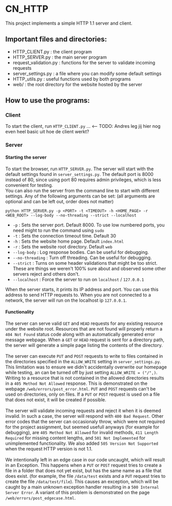 # CN_HTTP

This project implements a simple HTTP 1.1 server and client.

## Important files and directories:

 - HTTP_CLIENT.py : the client program
 - HTTP_SERVER.py : the main server program
 - request_validation.py : functions for the server to validate incoming requests
 - server_settings.py : a file where you can modify some default settings
 - HTTP_utils.py : useful functions used by both programs
 - web/ : the root directory for the website hosted by the server

## How to use the programs:

### Client

To start the client, run `HTTP_CLIENT.py`
...  <-- TODO: Andres leg jij hier nog even heel basic uit hoe de client werkt?


### Server

#### Starting the server
To start the browser, run `HTTP_SERVER.py`. The server will start with the default settings found in `server_settings.py`.
The default port is 8000 instead of 80, since using port 80 requires admin privileges, which is less convenient for testing.
\
You can also run the server from the command line to start with different settings. Any of the following arguments can be set:
(all arguments are optional and can be left out, order does not matter)
```
python HTTP_SERVER.py -p <PORT> -t <TIMEOUT> -h <HOME_PAGE> -r <WEB_ROOT> --log-body --no-threading --strict --localhost
```
- `-p` : Sets the server port. Default 8000. To use low numbered ports, you need might to run the command using `sudo`
- `-t` : Sets the connection timeout time. Default 30
- `-h` : Sets the website home page. Default `index.html`
- `-r` : Sets the website root directory. Default `web`
- `--log-body` : Log response bodies. Can be useful for debugging.
- `--no-threading` : Turn off threading. Can be useful for debugging.
- `--strict` : Turns on some header validations that might be too strict. These are things we weren't 100% sure about and observed some other servers reject and others don't.
- `--localhost` : Force the server to run on `localhost` / `127.0.0.1`

When the server starts, it prints its IP address and port. You can use this address to send HTTP requests to. When you are not connected to a network, 
the server will run on the localhost ip `127.0.0.1`. 

#### Functionality
The server can serve valid `GET` and `HEAD` requests for any existing resource under the website root. Resources that are not found will properly
return a `404 Not Found` status code along with an automatically generated error message webpage. When a `GET` or `HEAD` request is sent for a directory
path, the server will generate a simple page listing the contents of the directory.\
\
The server can execute `PUT` and `POST` requests to write to files contained in the directories specified in the `ALLOW_WRITE` 
setting in `server_settings.py`. This limitation was to ensure we didn't accidentally overwrite our homepage while testing, an can be turned off
by just setting `ALLOW_WRITE = ("/",)`. Writing to a resource that is not contained in the allowed directories results in a `405 Method Not Allowed` 
response. This is demonstrated on the webpage `/web/errors/post_error.html`. `PUT` and `POST` requests can't be used on directories, only on files. If a `PUT` or `POST` request is used on a file that does not exist,
it will be created if possible.\
\
The server will validate incoming requests and reject it when it is deemed invalid. In such a case, the server will respond with `400 Bad Request`.
Other error codes that the server can occasionaly throw, which were not required for the project assignment, but seemed usefull anyways 
(for example for debugging), are `405 Method Not Allowed` for invalid methods, `411 Length Required` for missing content lengths, and `501 Not Implemented`
for unimplemented functionality. We also added `505 Version Not Supported` when the request HTTP version is not 1.1. \
\
We intentionally left in an edge case in our code uncaught, which will result in an Exception. This happens when a `PUT` or `POST` request tries to create
a file in a folder that does not yet exist, but has the same name as a file that does exist. (for example, the file `/data/test` exists and a `PUT` request
tries to create the file `/data/test/file`). This causes an exception, which will be caught by a main unknown exception handler resulting in a `500 Internal Server Error`.
A variant of this problem is demonstrated on the page `/web/errors/post_edgecase.html`.














